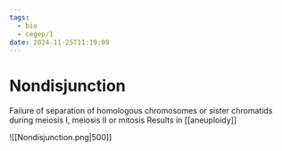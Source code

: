 ```yaml
---
tags:
  - bio
  - cegep/1
date: 2024-11-25T11:19:09
---
```


# Nondisjunction

Failure of separation of homologous chromosomes or sister chromatids during meiosis I, meiosis II or mitosis
Results in [[aneuploidy]]

![[Nondisjunction.png|500]]